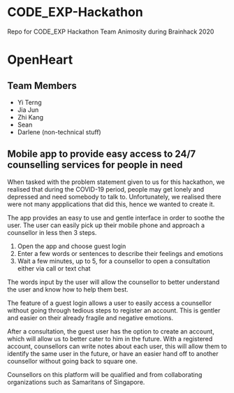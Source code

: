 # CODE_EXP-Hackathon
Repo for CODE_EXP Hackathon Team Animosity during Brainhack 2020 

# OpenHeart
## Team Members
- Yi Terng
- Jia Jun
- Zhi Kang
- Sean
- Darlene (non-technical stuff)
## Mobile app to provide easy access to 24/7 counselling services for people in need
When tasked with the problem statement given to us for this hackathon, we realised that during the COVID-19 period, people may get lonely and depressed and need somebody to talk to. Unfortunately, we realised there were not many appplications that did this, hence we wanted to create it. 

The app provides an easy to use and gentle interface in order to soothe the user. The user can easily pick up their mobile phone and approach a counsellor in less then 3 steps. 

1. Open the app and choose guest login
2. Enter a few words or sentences to describe their feelings and emotions
3. Wait a few minutes, up to 5, for a counsellor to open a consultation either via call or text chat

The words input by the user will allow the counsellor to better understand the user and know how to help them best. 

The feature of a guest login allows a user to easily access a counsellor without going through tedious steps to register an account. This is gentler and easier on their already fragile and negative emotions.

After a consultation, the guest user has the option to create an account, which will allow us to better cater to him in the future. With a registered account, counsellors can write notes about each user, this will allow them to identify the same user in the future, or have an easier hand off to another counsellor without going back to square one.

Counsellors on this platform will be qualified and from collaborating organizations such as Samaritans of Singapore.